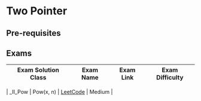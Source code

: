# Two Pointer

## Pre-requisites

## Exams

<!-- create markdown table with following columns -->

<!-- 1. Exam Solution Class
1. Exam Name
2. Exam Link
3. Exam Difficulty -->

<!-- Note to add prefix _I_ or _II_ or _III_ for exam solution class name III means hard, II means medium, I means easy-->
<!-- like _II_Pow is Medium level -->

| Exam Solution Class| Exam Name | Exam Link | Exam Difficulty |
| --- | --- | --- | --- |
<!-- 50 -->
| _II_Pow | Pow(x, n) | [LeetCode](https://leetcode.com/problems/powx-n/) | Medium |
